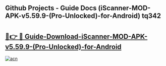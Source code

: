 ## Github Projects - Guide Docs (iScanner-MOD-APK-v5.59.9-(Pro-Unlocked)-for-Android) tq342

# <h2><a href="https://apkcomod.com?title=iScanner-MOD-APK-v5.59.9-(Pro-Unlocked)-for-Android">🔗👉 🔴 Guide-Download-iScanner-MOD-APK-v5.59.9-(Pro-Unlocked)-for-Android </a></h2>

[![acn](https://github.com/user-attachments/assets/0f9c940e-d8b0-45ae-aac7-cd30a18b3e1c)](https://apkcomod.com?title=iScanner-MOD-APK-v5.59.9-(Pro-Unlocked)-for-Android)
